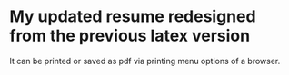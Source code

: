 # My updated resume redesigned from the previous latex version

It can be printed or saved as pdf via printing menu options of a browser.
